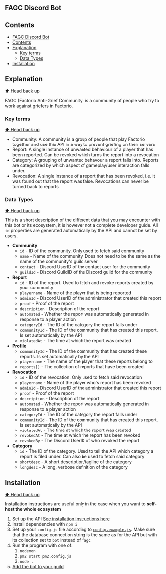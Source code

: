 ## FAGC Discord Bot

## Contents

- [FAGC Discord Bot](#fagc-discord-bot)
- [Contents](#contents)
- [Explanation](#explanation)
  - [Key terms](#key-terms)
  - [Data Types](#data-types)
- [Installation](#installation)

## Explanation

[⬆️ Head back up](#contents)

FAGC (Factorio Anti-Grief Community) is a community of people who try to work against griefers in Factorio.

### Key terms

[⬆️ Head back up](#contents)

- Community: A community is a group of people that play Factorio together and use this API in a way to prevent griefing on their servers
- Report: A single instance of unwanted behaviour of a player that has been reported. Can be revoked which turns the report into a revocation
- Category: A grouping of unwanted behavour a report falls into. Reports are categorized by which aspect of gameplay/user interaction falls under.
- Revocation: A single instance of a report that has been revoked, i.e. it was found out that the report was false. Revocations can never be turned back to reports

### Data Types

[⬆️ Head back up](#contents)

This is a short description of the different data that you may encounter with this bot or its ecosystem, it is however not a complete developer guide.
All `id` properties are generated automatically by the API and cannot be set by users.

- **Community**
  - `id` - ID of the community. Only used to fetch said community
  - `name` - Name of the community. Does not need to be the same as the name of the community's guild server
  - `contact` - Discord UserID of the contact user for the community
  - `guildId` - Discord GuildID of the Discord guild for the community
- **Report**
  - `id` - ID of the report. Used to fetch and revoke reports created by your community
  - `playername` - Name of the player that is being reported
  - `adminId` - Discord UserID of the administrator that created this report
  - `proof` - Proof of the report
  - `description` - Description of the report
  - `automated` - Whether the report was automatically generated in response to a player action
  - `categoryId` - The ID of the category the report falls under
  - `communityId` - The ID of the community that has created this report. Is set automatically by the API
  - `violatedAt` - The time at which the report was created
- **Profile**
  - `communityId` - The ID of the community that has created these reports. Is set automatically by the API
  - `playername` - The name of the player that these reports belong to
  - `reports[]` - The collection of reports that have been created
- **Revocation**
  - `id` - ID of the revocation. Only used to fetch said revocation
  - `playername` - Name of the player who's report has been revoked
  - `adminId` - Discord UserID of the administrator that created this report
  - `proof` - Proof of the report
  - `description` - Description of the report
  - `automated` - Whether the report was automatically generated in response to a player action
  - `categoryId` - The ID of the category the report falls under
  - `communityId` - The ID of the community that has created this report. Is set automatically by the API
  - `violatedAt` - The time at which the report was created
  - `revokedAt` - The time at which the report has been revoked
  - `revokedBy` - The Discord UserID of who revoked the report
- **Category**
  - `id` - The ID of the category. Used to tell the API which category a report is filed under. Can also be used to fetch said category
  - `shortdesc` - A short description/tagline of the category
  - `longdesc` - A long, verbose definition of the category

## Installation

[⬆️ Head back up](#contents)

Installation instructions are useful only in the case when you want to **self-host the whole ecosystem**

1. Set up the API [See installation instructions here](https://github.com/oof2win2/fagc-backend#readme)
2. Install dependencies with `npm i`
3. Set up your `config.js` file according to [`config.example.js`](config.example.js). Make sure that the database connection string is the same as for the API but with its collection set to `bot` instead of `fagc`
4. Run the program with one of:
   1. `nodemon`
   2. `pm2 start pm2.config.js`
   3. `node .`
5. [Add the bot to your guild](https://discordjs.guide/preparations/adding-your-bot-to-servers.html)
